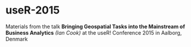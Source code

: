 # useR-2015
Materials from the talk **Bringing Geospatial Tasks into the Mainstream of Business Analytics** *(Ian Cook)* at the useR! Conference 2015 in Aalborg, Denmark
